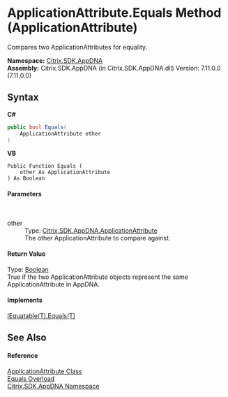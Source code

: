 # ApplicationAttribute.Equals Method (ApplicationAttribute)
 

Compares two ApplicationAttributes for equality.

**Namespace:**&nbsp;[Citrix.SDK.AppDNA](index.md)<br />**Assembly:**&nbsp;Citrix.SDK.AppDNA (in Citrix.SDK.AppDNA.dll) Version: 7.11.0.0 (7.11.0.0)

## Syntax

**C#**
```csharp
public bool Equals(
	ApplicationAttribute other
)
```

**VB**
```vbnet
Public Function Equals ( 
	other As ApplicationAttribute
) As Boolean
```


#### Parameters
&nbsp;<dl><dt>other</dt><dd>Type: <a href="f773bd8d-2e45-6317-674a-4e122ddd2890">Citrix.SDK.AppDNA.ApplicationAttribute</a><br />The other ApplicationAttribute to compare against.</dd></dl>

#### Return Value
Type: <a href="http://msdn2.microsoft.com/en-us/library/a28wyd50" target="_blank">Boolean</a><br />True if the two ApplicationAttribute objects represent the same ApplicationAttribute in AppDNA.

#### Implements
<a href="http://msdn2.microsoft.com/en-us/library/ms131190" target="_blank">IEquatable(T).Equals(T)</a><br />

## See Also


#### Reference
<a href="f773bd8d-2e45-6317-674a-4e122ddd2890">ApplicationAttribute Class</a><br /><a href="44d8a0c3-428e-37d3-d3b5-61ad9d2ead0d">Equals Overload</a><br /><a href="fe2d265b-410b-8b11-1eb4-a790e0b062bf">Citrix.SDK.AppDNA Namespace</a><br />